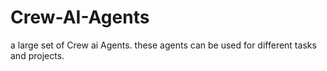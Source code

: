 # Crew-AI-Agents
a large set of Crew ai Agents. these agents can be used for different tasks and projects.
